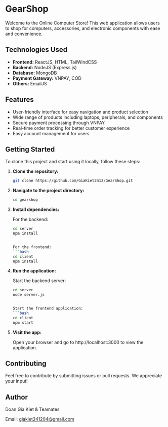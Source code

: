 # GearShop

Welcome to the Online Computer Store! This web application allows users to shop for computers, accessories, and electronic components with ease and convenience.

## Technologies Used

- **Frontend:** ReactJS, HTML, TailWindCSS
- **Backend:** NodeJS (Express.js)
- **Database:** MongoDB
- **Payment Gateway:** VNPAY, COD
- **Others:** EmailJS

## Features

- User-friendly interface for easy navigation and product selection
- Wide range of products including laptops, peripherals, and components
- Secure payment processing through VNPAY
- Real-time order tracking for better customer experience
- Easy account management for users

## Getting Started

To clone this project and start using it locally, follow these steps:

1. **Clone the repository:**
   ```bash
   git clone https://github.com/GiaKiet2412/GearShop.git

2. **Navigate to the project directory:**
   ```bash
   cd gearshop
   
3. **Install dependencies:**

   For the backend:
   ```bash
   cd server
   npm install


   For the frontend:
   ```bash
   cd client
   npm install

4. **Run the application:**

   Start the backend server:
   ```bash
   cd server
   node server.js


   Start the frontend application:
   ```bash
   cd client
   npm start
   
5. **Visit the app:**

   Open your browser and go to http://localhost:3000 to view the application.

## Contributing

Feel free to contribute by submitting issues or pull requests. We appreciate your input!

## Author

Doan Gia Kiet & Teamates

Email: giakiet241204@gmail.com

